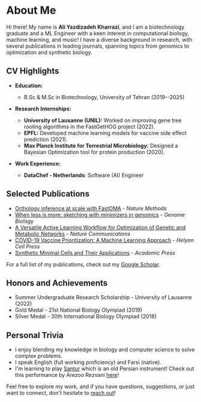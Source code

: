 # About Me

Hi there! My name is **Ali Yazdizadeh Kharrazi**, and I am a biotechnology graduate and a ML Engineer with a keen interest in computational biology, machine learning, and music! I have a diverse background in research, with several publications in leading journals, spanning topics from genomics to optimization and synthetic biology.

## CV Highlights
- **Education:** 
  - B.Sc & M.Sc in Biotechnology, University of Tehran (2019--2025)

- **Research Internships:**
  - **University of Lausanne (UNIL):** Worked on improving gene tree rooting algorithms in the FastGetHOG project (2022).
  - **EPFL:** Developed machine learning models for vaccine side effect prediction (2021).
  - **Max Planck Institute for Terrestrial Microbiology:** Designed a Bayesian Optimization tool for protein production (2020).

- **Work Experience:**
  - **DataChef - Netherlands**: Software (AI) Engineer

## Selected Publications
- [Orthology inference at scale with FastOMA](https://www.nature.com/articles/s41592-024-02552-8) - *Nature Methods*
- [When less is more: sketching with minimizers in genomics](https://link.springer.com/content/pdf/10.1186/s13059-024-03414-4.pdf) - *Genome Biology*
- [A Versatile Active Learning Workflow for Optimization of Genetic and Metabolic Networks](https://doi.org/10.1038/s41467-022-31245-z) - *Nature Communications*
- [COVID-19 Vaccine Prioritization: A Machine Learning Approach](https://doi.org/10.1016/j.heliyon.2022.e12753) - *Helyon Cell Press*
- [Synthetic Minimal Cells and Their Applications](https://doi.org/10.1016/B978-0-12-824469-2.00030-0) - *Academic Press*

For a full list of my publications, check out my [Google Scholar](https://scholar.google.com/citations?user=kony8dkAAAAJ&hl=en).

## Honors and Achievements
- Summer Undergraduate Research Scholarship - University of Lausanne (2022)
- Gold Medal - 21st National Biology Olympiad (2019)
- Silver Medal - 30th International Biology Olympiad (2018)

## Personal Trivia
- I enjoy blending my knowledge in biology and computer science to solve complex problems.
- I speak English (full working proficiency) and Farsi (native).
- I'm learning to play [Santur](https://en.wikipedia.org/wiki/Santur) which is an old Persian instrument! Check out this performance by Arezoo Rezvani [here](https://www.youtube.com/watch?v=5X0y_YN3Vb8)!

Feel free to explore my work, and if you have questions, suggestions, or just want to connect, don't hesitate to [reach out](https://ali-yz.github.io/contact/)!

